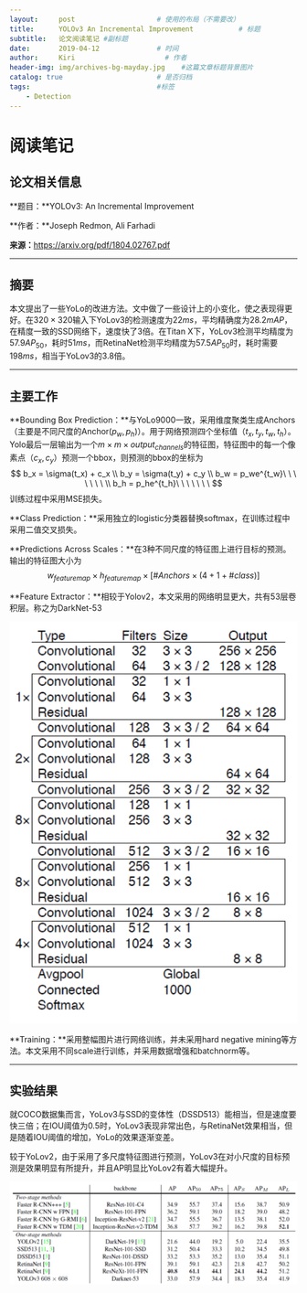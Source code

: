 ```yaml
---
layout:     post                    # 使用的布局（不需要改）
title:      YOLOv3 An Incremental Improvement           # 标题 
subtitle:   论文阅读笔记 #副标题
date:       2019-04-12              # 时间
author:     Kiri                      # 作者
header-img: img/archives-bg-mayday.jpg    #这篇文章标题背景图片
catalog: true                       # 是否归档
tags:                               #标签
    - Detection
---
```


# 阅读笔记

## 论文相关信息

**题目：**YOLOv3: An Incremental Improvement

**作者：**Joseph Redmon, Ali Farhadi

**来源：**<https://arxiv.org/pdf/1804.02767.pdf>

---

## 摘要

本文提出了一些YoLo的改进方法。文中做了一些设计上的小变化，使之表现得更好。在$320\times 320$输入下YoLov3的检测速度为$22ms$，平均精确度为$28.2mAP$，在精度一致的SSD网络下，速度快了3倍。在Titan X下，YoLov3检测平均精度为$57.9AP_{50}$，耗时$51ms$，而RetinaNet检测平均精度为$57.5AP_{50}$时，耗时需要$198ms$，相当于YoLov3的3.8倍。

---

## 主要工作

**Bounding Box Prediction：**与YoLo9000一致，采用维度聚类生成Anchors（主要是不同尺度的Anchor($p_w, p_h$)）。用于网络预测四个坐标值（$t_x, t_y, t_w, t_h$）。Yolo最后一层输出为一个$m\times m \times output_{channels}$的特征图，特征图中的每一个像素点（$c_x, c_y$）预测一个bbox，则预测的bbox的坐标为
$$
b_x = \sigma(t_x) + c_x \\
b_y = \sigma(t_y) + c_y \\
b_w = p_we^{t_w}\ \ \ \ \ \ \ \\
b_h = p_he^{t_h}\ \ \ \ \ \ \ 
$$
训练过程中采用MSE损失。

**Class Prediction：**采用独立的logistic分类器替换softmax，在训练过程中采用二值交叉损失。

**Predictions Across Scales：**在3种不同尺度的特征图上进行目标的预测。输出的特征图大小为
$$
w_{featuremap} \times  h_{featuremap} \times[\#Anchors \times(4+1+\#class)]
$$


**Feature Extractor：**相较于Yolov2，本文采用的网络明显更大，共有53层卷积层。称之为DarkNet-53

![pic1](https://github.com/caiwendi/caiwendi.github.io/raw/master/img/DarkNet.png)

**Training：**采用整幅图片进行网络训练，并未采用hard negative mining等方法。本文采用不同scale进行训练，并采用数据增强和batchnorm等。

---

## 实验结果

就COCO数据集而言，YoLov3与SSD的变体性（DSSD513）能相当，但是速度要快三倍；在IOU阈值为0.5时，YoLov3表现非常出色，与RetinaNet效果相当，但是随着IOU阈值的增加，YoLo的效果逐渐变差。

较于YoLov2，由于采用了多尺度特征图进行预测，YoLov3在对小尺度的目标预测是效果明显有所提升，并且AP明显比YoLov2有着大幅提升。

![pic1](https://github.com/caiwendi/caiwendi.github.io/raw/master/img/YoLov3-1.png)





<html>

<head>
<title>MathJax TeX Test Page</title>
<script type="text/x-mathjax-config">
  MathJax.Hub.Config({tex2jax: {inlineMath: [['$','$'], ['\\(','\\)']]}});
</script>
<script type="text/javascript" async src="https://cdn.mathjax.org/mathjax/latest/MathJax.js?config=TeX-AMS_CHTML">
</script>
</head>
<body>